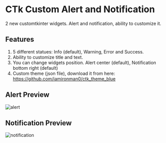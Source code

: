 # CTk Custom Alert and Notification
2 new customtkinter widgets. Alert and notification, ability to customize it.

## Features
1. 5 different statues: Info (default), Warning, Error and Success.
2. Ability to customize title and text.
3. You can change widgets position. Alert center (default), Notification bottom right (default)
4. Custom theme (json file), download it from here: https://github.com/iamironman0/ctk_theme_blue

## Alert Preview
![alert](https://github.com/iamironman0/customtkinter-alert-and-notification/assets/63475761/9021d362-89e5-4793-a9f5-633f5c5a68cb)

## Notification Preview
![notification](https://github.com/iamironman0/customtkinter-alert-and-notification/assets/63475761/4d5a889e-4504-4db9-a4fe-ebabd025f702)
